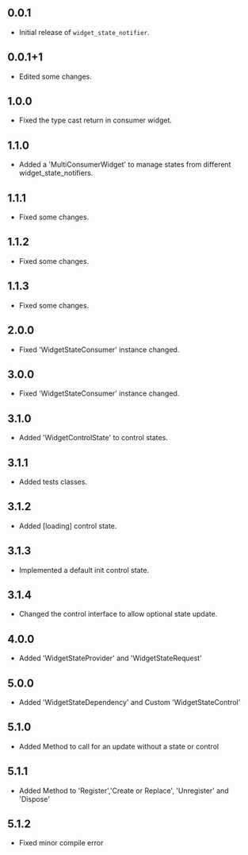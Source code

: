 ## 0.0.1
- Initial release of `widget_state_notifier`.

## 0.0.1+1
- Edited some changes.

## 1.0.0
- Fixed the type cast return in consumer widget.

## 1.1.0
- Added a 'MultiConsumerWidget' to manage states from different widget_state_notifiers.

## 1.1.1
- Fixed some changes.

## 1.1.2
- Fixed some changes.

## 1.1.3
- Fixed some changes.

## 2.0.0
- Fixed 'WidgetStateConsumer' instance changed.

## 3.0.0
- Fixed 'WidgetStateConsumer' instance changed.

## 3.1.0
- Added 'WidgetControlState' to control states.

## 3.1.1
- Added tests classes.

## 3.1.2
- Added [loading] control state.

## 3.1.3
- Implemented a default init control state.

## 3.1.4
- Changed the control interface to allow optional state update.

## 4.0.0
- Added 'WidgetStateProvider' and 'WidgetStateRequest'

## 5.0.0
- Added 'WidgetStateDependency' and Custom 'WidgetStateControl'

## 5.1.0
- Added Method to call for an update without a state or control

## 5.1.1
- Added Method to 'Register','Create or Replace', 'Unregister' and 'Dispose'

## 5.1.2
- Fixed minor compile error